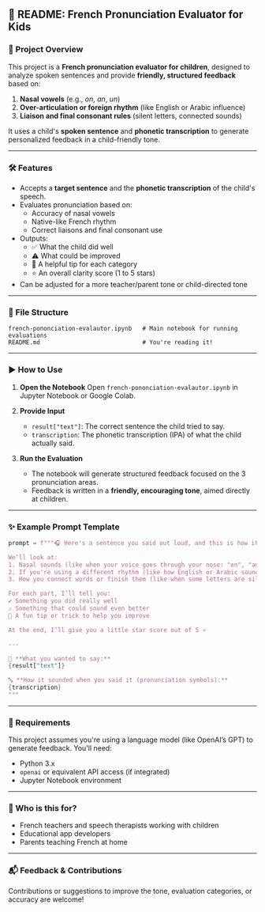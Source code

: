 

## 📘 README: French Pronunciation Evaluator for Kids

### 🎯 Project Overview

This project is a **French pronunciation evaluator for children**, designed to analyze spoken sentences and provide **friendly, structured feedback** based on:
1. **Nasal vowels** (e.g., *on*, *an*, *un*)
2. **Over-articulation or foreign rhythm** (like English or Arabic influence)
3. **Liaison and final consonant rules** (silent letters, connected sounds)

It uses a child's **spoken sentence** and **phonetic transcription** to generate personalized feedback in a child-friendly tone.

---

### 🛠️ Features

- Accepts a **target sentence** and the **phonetic transcription** of the child's speech.
- Evaluates pronunciation based on:
  - Accuracy of nasal vowels
  - Native-like French rhythm
  - Correct liaisons and final consonant use
- Outputs:
  - ✅ What the child did well
  - ⚠️ What could be improved
  - 🎯 A helpful tip for each category
  - ⭐ An overall clarity score (1 to 5 stars)
- Can be adjusted for a more teacher/parent tone or child-directed tone

---

### 📂 File Structure

```
french-pononciation-evalautor.ipynb   # Main notebook for running evaluations
README.md                             # You're reading it!
```

---

### ▶️ How to Use

1. **Open the Notebook**
   Open `french-pononciation-evalautor.ipynb` in Jupyter Notebook or Google Colab.

2. **Provide Input**
   - `result["text"]`: The correct sentence the child tried to say.
   - `transcription`: The phonetic transcription (IPA) of what the child actually said.

3. **Run the Evaluation**
   - The notebook will generate structured feedback focused on the 3 pronunciation areas.
   - Feedback is written in a **friendly, encouraging tone**, aimed directly at children.

---

### ✨ Example Prompt Template

```python
prompt = f"""🎧 Here's a sentence you said out loud, and this is how it sounded in special pronunciation symbols. I’m going to help you improve your French pronunciation by giving you some friendly tips!

We’ll look at:
1. Nasal sounds (like when your voice goes through your nose: "on", "an", "un")  
2. If you're using a different rhythm (like how English or Arabic sounds)  
3. How you connect words or finish them (like when some letters are silent or stick together)

For each part, I’ll tell you:
✔️ Something you did really well  
⚠️ Something that could sound even better  
🎯 A fun tip or trick to help you improve

At the end, I’ll give you a little star score out of 5 ⭐️

---

📝 **What you wanted to say:**  
{result["text"]}

🔤 **How it sounded when you said it (pronunciation symbols):**  
{transcription}
"""
```

---

### 🔧 Requirements

This project assumes you're using a language model (like OpenAI’s GPT) to generate feedback. You'll need:
- Python 3.x
- `openai` or equivalent API access (if integrated)
- Jupyter Notebook environment

---

### 🧒 Who is this for?

- French teachers and speech therapists working with children
- Educational app developers
- Parents teaching French at home

---

### 📬 Feedback & Contributions

Contributions or suggestions to improve the tone, evaluation categories, or accuracy are welcome!


